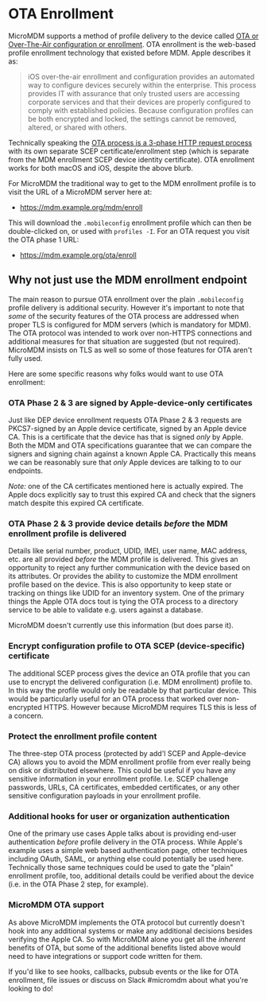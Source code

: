 # OTA Enrollment

MicroMDM supports a method of profile delivery to the device called [OTA or Over-The-Air configuration or enrollment](https://developer.apple.com/library/archive/documentation/NetworkingInternet/Conceptual/iPhoneOTAConfiguration). OTA enrollment is the web-based profile enrollment technology that existed before MDM. Apple describes it as:

> iOS over-the-air enrollment and configuration provides an automated way to configure devices securely within the enterprise. This process provides IT with assurance that only trusted users are accessing corporate services and that their devices are properly configured to comply with established policies. Because configuration profiles can be both encrypted and locked, the settings cannot be removed, altered, or shared with others.

Technically speaking the [OTA process is a 3-phase HTTP request process](https://developer.apple.com/library/archive/documentation/NetworkingInternet/Conceptual/iPhoneOTAConfiguration/OTASecurity/OTASecurity.html) with its own separate SCEP certificate/enrollment step (which is separate from the MDM enrollment SCEP device identity certificate). OTA enrollment works for both macOS and iOS, despite the above blurb.

For MicroMDM the traditional way to get to the MDM enrollment profile is to visit the URL of a MicroMDM server here at:

* <https://mdm.example.org/mdm/enroll>

This will download the `.mobileconfig` enrollment profile which can then be double-clicked on, or used with `profiles -I`. For an OTA request you visit the OTA phase 1 URL:

* <https://mdm.example.org/ota/enroll>

## Why not just use the MDM enrollment endpoint

The main reason to pursue OTA enrollment over the plain `.mobileconfig` profile delivery is additional security. However it's important to note that _some_ of the security features of the OTA process are addressed when proper TLS is configured for MDM servers (which is mandatory for MDM). The OTA protocol was intended to work over non-HTTPS connections and additional measures for that situation are suggested (but not required). MicroMDM insists on TLS as well so some of those features for OTA aren't fully used.

Here are some specific reasons why folks would want to use OTA enrollment:

### OTA Phase 2 & 3 are signed by Apple-device-only certificates

Just like DEP device enrollment requests OTA Phase 2 & 3 requests are PKCS7-signed by an Apple device certificate, signed by an Apple device CA. This is a certificate that the device has that is signed _only_ by Apple. Both the MDM and OTA specifications guarantee that we can compare the signers and signing chain against a known Apple CA. Practically this means we can be reasonably sure that _only_ Apple devices are talking to to our endpoints.

_Note:_ one of the CA certificates mentioned here is actually expired. The Apple docs explicitly say to trust this expired CA and check that the signers match despite this expired CA certificate.

### OTA Phase 2 & 3 provide device details _before_ the MDM enrollment profile is delivered

Details like serial number, product, UDID, IMEI, user name, MAC address, etc. are all provided _before_ the MDM profile is delivered. This gives an opportunity to reject any further communication with the device based on its attributes. Or provides the ability to customize the MDM enrollment profile based on the device. This is also opportunity to keep state or tracking on things like UDID for an inventory system. One of the primary things the Apple OTA docs tout is tying the OTA process to a directory service to be able to validate e.g. users against a database.

MicroMDM doesn't currently use this information (but does parse it).

### Encrypt configuration profile to OTA SCEP (device-specific) certificate

The additional SCEP process gives the device an OTA profile that you can use to encrypt the delivered configuration (i.e. MDM enrollment) profile to. In this way the profile would only be readable by that particular device. This would be particularly useful for an OTA process that worked over non-encrypted HTTPS. However because MicroMDM requires TLS this is less of a concern.

### Protect the enrollment profile content

The three-step OTA process (protected by add'l SCEP and Apple-device CA) allows you to avoid the MDM enrollment profile from ever really being on disk or distributed elsewhere. This could be useful if you have any sensitive information in your enrollment profile. I.e. SCEP challenge passwords, URLs, CA certificates, embedded certificates, or any other sensitive configuration payloads in your enrollment profile.

### Additional hooks for user or organization authentication

One of the primary use cases Apple talks about is providing end-user authentication _before_ profile delivery in the OTA process. While Apple's example uses a simple web based authentication page, other techniques including OAuth, SAML, or anything else could potentially be used here. Technically those same techniques could be used to gate the "plain" enrollment profile, too, additional details could be verified about the device (i.e. in the OTA Phase 2 step, for example).

### MicroMDM OTA support

As above MicroMDM implements the OTA protocol but currently doesn't hook into any additional systems or make any additional decisions besides verifying the Apple CA. So with MicroMDM alone you get all the _inherent_ benefits of OTA, but some of the additional benefits listed above would need to have integrations or support code written for them.

If you'd like to see hooks, callbacks, pubsub events or the like for OTA enrollment, file issues or discuss on Slack #micromdm about what you're looking to do!
